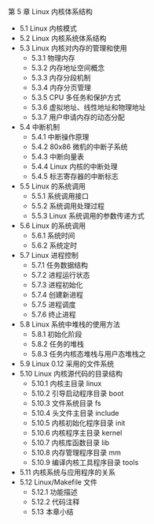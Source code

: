 第 5 章 Linux 内核体系结构
- 5.1 Linux 内核模式
- 5.2 Linux 内核系统体系结构
- 5.3 Linux 内核对内存的管理和使用
    - 5.3.1 物理内存
    - 5.3.2 内存地址空间概念
    - 5.3.3 内存分段机制
    - 5.3.4 内存分页管理
    - 5.3.5 CPU 多任务和保护方式
    - 5.3.6 虚拟地址、线性地址和物理地址
    - 5.3.7 用户申请内存的动态分配
- 5.4 中断机制
    - 5.4.1 中断操作原理
    - 5.4.2 80x86 微机的中断子系统
    - 5.4.3 中断向量表
    - 5.4.4 Linux 内核的中断处理
    - 5.4.5 标志寄存器的中断标志
- 5.5 Linux 的系统调用
    - 5.5.1 系统调用接口
    - 5.5.2 系统调用处理过程
    - 5.5.3 Linux 系统调用的参数传递方式
- 5.6 Linux 的系统调用
    - 5.6.1 系统时间
    - 5.6.2 系统定时
- 5.7 Linux 进程控制
    - 5.7.1 任务数据结构
    - 5.7.2 进程运行状态
    - 5.7.3 进程初始化
    - 5.7.4 创建新进程
    - 5.7.5 进程调度
    - 5.7.6 终止进程
- 5.8 Linux 系统中堆栈的使用方法
    - 5.8.1 初始化阶段
    - 5.8.2 任务的堆栈
    - 5.8.3 任务内核态堆栈与用户态堆栈之
- 5.9 Linux 0.12 采用的文件系统
- 5.10 Linux 内核源代码的目录结构
    - 5.10.1 内核主目录 linux
    - 5.10.2 引导启动程序目录 boot
    - 5.10.3 文件系统目录 fs
    - 5.10.4 头文件主目录 include
    - 5.10.5 内核初始化程序目录 init
    - 5.10.6 内核程序主目录 kernel
    - 5.10.7 内核库函数目录 lib
    - 5.10.8 内存管理程序目录 mm
    - 5.10.9 编译内核工具程序目录 tools
- 5.11 内核系统与应用程序的关系
- 5.12 Linux/Makefile 文件
    - 5.12.1 功能描述
    - 5.12.2 代码注释
    - 5.13 本章小结